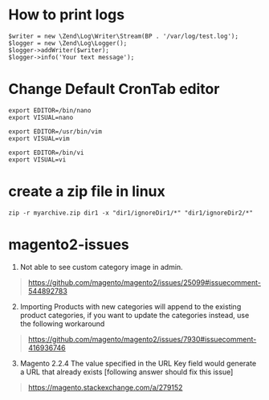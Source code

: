 
# How to print logs
```
$writer = new \Zend\Log\Writer\Stream(BP . '/var/log/test.log');
$logger = new \Zend\Log\Logger();
$logger->addWriter($writer);
$logger->info('Your text message');
```
# Change Default CronTab editor

```
export EDITOR=/bin/nano
export VISUAL=nano

export EDITOR=/usr/bin/vim
export VISUAL=vim

export EDITOR=/bin/vi
export VISUAL=vi
```
# create a zip file in linux

```
zip -r myarchive.zip dir1 -x "dir1/ignoreDir1/*" "dir1/ignoreDir2/*"

```

# magento2-issues

1. Not able to see custom category image in admin.

> https://github.com/magento/magento2/issues/25099#issuecomment-544892783

2. Importing Products with new categories will append to the existing product categories, if you want to update the categories instead, use the following workaround

> https://github.com/magento/magento2/issues/7930#issuecomment-416936746

3. Magento 2.2.4 The value specified in the URL Key field would generate a URL that already exists [following answer should fix this issue]

> https://magento.stackexchange.com/a/279152
